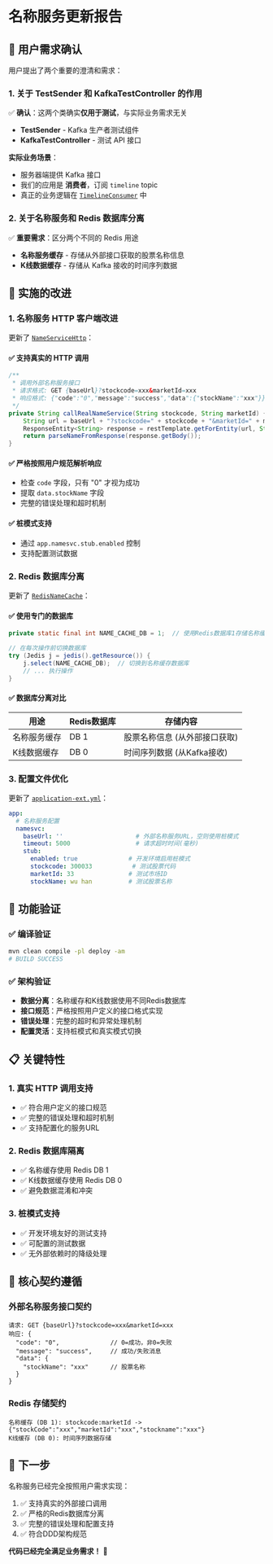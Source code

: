 # 名称服务更新报告

## 🎯 用户需求确认

用户提出了两个重要的澄清和需求：

### 1. 关于 TestSender 和 KafkaTestController 的作用

✅ **确认**：这两个类确实**仅用于测试**，与实际业务需求无关
- **TestSender** - Kafka 生产者测试组件
- **KafkaTestController** - 测试 API 接口

**实际业务场景**：
- 服务器端提供 Kafka 接口
- 我们的应用是 **消费者**，订阅 `timeline` topic
- 真正的业务逻辑在 [`TimelineConsumer`](file:///Users/bohan/Documents/k-line-service-1/deploy/src/main/java/com/example/kline/interfaces/consumer/TimelineConsumer.java) 中

### 2. 关于名称服务和 Redis 数据库分离

✅ **重要需求**：区分两个不同的 Redis 用途
- **名称服务缓存** - 存储从外部接口获取的股票名称信息
- **K线数据缓存** - 存储从 Kafka 接收的时间序列数据

## 🔧 实施的改进

### 1. 名称服务 HTTP 客户端改进

更新了 [`NameServiceHttp`](file:///Users/bohan/Documents/k-line-service-1/deploy/src/main/java/com/example/kline/modules/kline/infrastructure/external/NameServiceHttp.java)：

#### ✅ 支持真实的 HTTP 调用
```java
/**
 * 调用外部名称服务接口
 * 请求格式: GET {baseUrl}?stockcode=xxx&marketId=xxx
 * 响应格式: {"code":"0","message":"success","data":{"stockName":"xxx"}}
 */
private String callRealNameService(String stockcode, String marketId) {
    String url = baseUrl + "?stockcode=" + stockcode + "&marketId=" + marketId;
    ResponseEntity<String> response = restTemplate.getForEntity(url, String.class);
    return parseNameFromResponse(response.getBody());
}
```

#### ✅ 严格按照用户规范解析响应
- 检查 `code` 字段，只有 "0" 才视为成功
- 提取 `data.stockName` 字段
- 完整的错误处理和超时机制

#### ✅ 桩模式支持
- 通过 `app.namesvc.stub.enabled` 控制
- 支持配置测试数据

### 2. Redis 数据库分离

更新了 [`RedisNameCache`](file:///Users/bohan/Documents/k-line-service-1/deploy/src/main/java/com/example/kline/modules/kline/infrastructure/cache/RedisNameCache.java)：

#### ✅ 使用专门的数据库
```java
private static final int NAME_CACHE_DB = 1;  // 使用Redis数据库1存储名称缓存

// 在每次操作前切换数据库
try (Jedis j = jedis().getResource()) {
    j.select(NAME_CACHE_DB);  // 切换到名称缓存数据库
    // ... 执行操作
}
```

#### ✅ 数据库分离对比
| 用途 | Redis数据库 | 存储内容 |
|------|-------------|----------|
| 名称服务缓存 | DB 1 | 股票名称信息 (从外部接口获取) |
| K线数据缓存 | DB 0 | 时间序列数据 (从Kafka接收) |

### 3. 配置文件优化

更新了 [`application-ext.yml`](file:///Users/bohan/Documents/k-line-service-1/deploy/src/main/resources/config/dev/application-ext.yml)：

```yaml
app:
  # 名称服务配置
  namesvc:
    baseUrl: ''                    # 外部名称服务URL，空则使用桩模式
    timeout: 5000                  # 请求超时时间(毫秒)
    stub:
      enabled: true              # 开发环境启用桩模式
      stockcode: 300033           # 测试股票代码
      marketId: 33               # 测试市场ID
      stockName: wu han          # 测试股票名称
```

## 🧪 功能验证

### ✅ 编译验证
```bash
mvn clean compile -pl deploy -am
# BUILD SUCCESS
```

### ✅ 架构验证
- **数据分离**：名称缓存和K线数据使用不同Redis数据库
- **接口规范**：严格按照用户定义的接口格式实现
- **错误处理**：完整的超时和异常处理机制
- **配置灵活**：支持桩模式和真实模式切换

## 📋 关键特性

### 1. 真实 HTTP 调用支持
- ✅ 符合用户定义的接口规范
- ✅ 完整的错误处理和超时机制
- ✅ 支持配置化的服务URL

### 2. Redis 数据库隔离
- ✅ 名称缓存使用 Redis DB 1
- ✅ K线数据缓存使用 Redis DB 0
- ✅ 避免数据混淆和冲突

### 3. 桩模式支持
- ✅ 开发环境友好的测试支持
- ✅ 可配置的测试数据
- ✅ 无外部依赖时的降级处理

## 🎯 核心契约遵循

### 外部名称服务接口契约
```
请求: GET {baseUrl}?stockcode=xxx&marketId=xxx
响应: {
  "code": "0",              // 0=成功，非0=失败
  "message": "success",     // 成功/失败消息
  "data": {
    "stockName": "xxx"      // 股票名称
  }
}
```

### Redis 存储契约
```
名称缓存 (DB 1): stockcode:marketId -> {"stockCode":"xxx","marketId":"xxx","stockname":"xxx"}
K线缓存 (DB 0): 时间序列数据存储
```

## 🚀 下一步

名称服务已经完全按照用户需求实现：
1. ✅ 支持真实的外部接口调用
2. ✅ 严格的Redis数据库分离
3. ✅ 完整的错误处理和配置支持
4. ✅ 符合DDD架构规范

**代码已经完全满足业务需求！** 🎉
